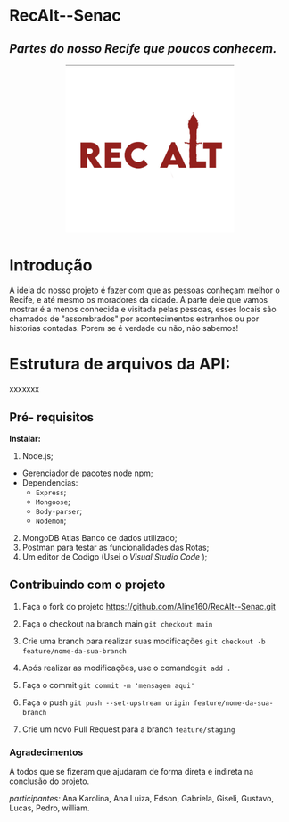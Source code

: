# RecAlt--Senac

## _Partes do nosso Recife que poucos conhecem._

<p align="center">
<img src="./img/recAlt.png" width="60%" height="50%"/>
</p>


# Introdução
  A ideia do nosso projeto é fazer com que as pessoas conheçam melhor o Recife, e até mesmo os moradores da cidade. A parte dele que vamos mostrar é a menos conhecida e visitada pelas pessoas, esses locais são chamados de "assombrados" por acontecimentos estranhos ou por historias contadas. Porem se é verdade ou não, não sabemos!


  # Estrutura de arquivos da API:



xxxxxxx


  ## Pré- requisitos

**Instalar:**
1. Node.js;
- Gerenciador de pacotes node npm;
- Dependencias:
    - `Express`;
    - `Mongoose`;
    - `Body-parser`;
    - `Nodemon`;
   

2. MongoDB Atlas Banco de dados utilizado;
3. Postman para testar as funcionalidades das Rotas;
4. Um editor de Codigo (Usei o *Visual Studio Code* );

## Contribuindo com o projeto
1. Faça o fork do projeto
https://github.com/Aline160/RecAlt--Senac.git

2. Faça o checkout na branch main
`git checkout main`

3. Crie uma branch para realizar suas modificações
`git checkout -b feature/nome-da-sua-branch`

4. Após realizar as modificações, use o comando`git add .`

5. Faça o commit `git commit -m 'mensagem aqui'`

6. Faça o push `git push --set-upstream origin feature/nome-da-sua-branch`

7. Crie um novo Pull Request para a branch `feature/staging`


### Agradecimentos

A todos que se fizeram que ajudaram de forma direta e indireta na conclusão do projeto.

_participantes:_ Ana Karolina, Ana Luiza, Edson, Gabriela, Giseli, Gustavo, Lucas, Pedro, william.